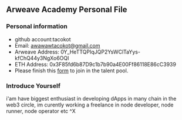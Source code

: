 ## Arweave Academy Personal File

### Personal information

- github account:tacokot 
- Email: awawawtacokot@gmail.com
- Arweave Address: 0Y_HeTTQPIqJQP2YsWClTaYys-kfChQ44y3NgXo6OQI
- ETH Address: 0x3F85fd6b87D9c1b7b90a4E00Ff86118E86cC3939
- Please finish this [form](https://docs.google.com/forms/d/e/1FAIpQLSfWA5fIIcBgmRppm3jNz5vmf9Mai_QMVil-2pO4r7YKn_Zhtw/viewform?usp=sf_link) to join in the talent pool.

### Introduce Yourself
 i'am have biggest enthusiast in developing dApps in many chain in the web3 circle, im curently working a freelance in node developer, node runner, node operator etc
^X
